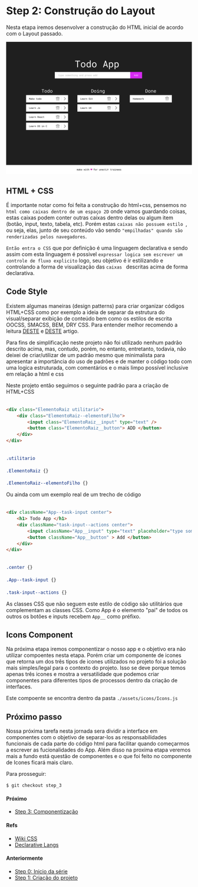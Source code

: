 # Step 2: Construção do Layout

Nesta etapa iremos desenvolver a construção do HTML inicial de acordo com o Layout passado.

![Layout](Desktop.jpg)

## HTML + CSS

É importante notar como foi feita a construção do html+css, pensemos no ```html como caixas dentro de um espaço 2D``` onde vamos guardando coisas, estas caixas podem conter outras caixas dentro delas ou algum item (botão, input, texto, tabela, etc). Porém estas ```caixas não possuem estilo ```, ou seja, elas, junto de seu conteúdo vão sendo ```"empilhadas" quando são renderizadas pelos navegadores```.

```Então entra o CSS``` que por definição é uma linguagem declarativa e sendo assim com esta linguagem é possivel ``` expressar logica sem escrever um controle de fluxo explicito ``` logo, seu objetivo é ir estilizando e controlando a forma de visualização das ```caixas ``` descritas acima de forma declarativa. 

## Code Style

Existem algumas maneiras (design patterns) para criar organizar códigos HTML+CSS como por exemplo a ideia de separar da estrutura do visual/separar exibição de conteúdo bem como os estilos de escrita OOCSS, SMACSS, BEM, DRY CSS. Para entender melhor recomendo a leitura [DESTE](https://tableless.com.br/oocss-smacss-bem-dry-css-afinal-como-escrever-css/) e [DESTE](https://tableless.com.br/oocss-ou-css-do-jeito-certo/) artigo.

Para fins de simplificação neste projeto não foi utilizado nenhum padrão descrito acima, mas, contudo, porém, no entanto, entretanto, todavia, não deixei de criar/utilizar de um padrão mesmo que minimalista para apresentar a importância do uso de padrões e de manter o código todo com uma logica estruturada, com comentários e o mais limpo possível inclusive em relação a html e css

Neste projeto então seguimos o seguinte padrão para a criação de HTML+CSS 

``` html

<div class="ElementoRaiz utilitario">
    <div class="ElementoRaiz--elementoFilho">
        <input class="ElementoRaiz__input" type="text" />
        <button class="ElementoRaiz__button"> ADD </button>
    </div>
</div>

```

``` css

.utilitario

.ElementoRaiz {}

.ElementoRaiz--elementoFilho {}

```

Ou ainda com um exemplo real de um trecho de código
``` html

<div className="App--task-input center">
    <h1> Todo App </h1>
    <div className="task-input--actions center">
        <input className="App__input" type="text" placeholder="type something and press add" /> 
        <button className="App__button" > Add </button>
    </div>
</div>
```
``` css

.center {}

.App--task-input {}

.task-input--actions {}

```

As classes CSS que não seguem este estilo de código são utilitários que complementam as classes CSS.
Como App é o elemento "pai" de todos os outros os botões e inputs recebem ```App__``` como préfixo.

## Icons Component

Na próxima etapa iremos componentizar o nosso app e o objetivo era não utilizar compoentes nesta etapa. Porém criar um componente de icones que retorna um dos três tipos de icones utilizados no projeto foi a solução mais simples/legal para o contexto do projeto. Isso se deve porque temos apenas três icones e mostra a versatilidade que podemos criar componentes para diferentes tipos de processos dentro da criação de interfaces.

Este compoente se encontra dentro da pasta ``` ./assets/icons/Icons.js ```

## Próximo passo

Nossa próxima tarefa nesta jornada sera dividir a interface em componentes com o objetivo de separar-los as responsabilidades funcionais de cada parte do código html para facilitar quando começarmos a escrever as fucionalidades do App. Além disso na proxima etapa veremos mais a fundo está questão de componentes e o que foi feito no componente de Icones ficará mais claro.

Para prosseguir:

    $ git checkout step_3

#### Próximo
* [Step 3: Componentização](https://github.com/luandryl/mini-curso-react/tree/step_3)

#### Refs

* [Wiki CSS](https://en.wikipedia.org/wiki/Cascading_Style_Sheets)
* [Declarative Langs](https://en.wikipedia.org/wiki/Declarative_programming)

#### Anteriormente
* [Step 0: Inicio da série](https://github.com/luandryl/mini-curso-react/tree/master)
* [Step 1: Criação do projeto](https://github.com/luandryl/mini-curso-react/tree/step_1)
